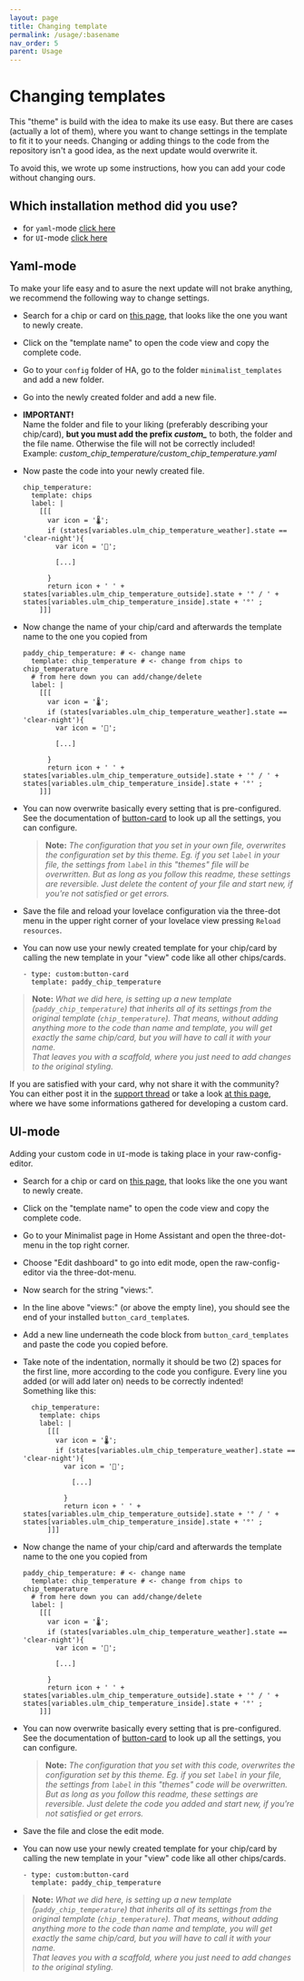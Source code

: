 ```yaml
---
layout: page
title: Changing template
permalink: /usage/:basename
nav_order: 5
parent: Usage
---
```


# Changing templates
This "theme" is build with the idea to make its use easy. But there are cases (actually a lot of them), where you want to change settings in the template to fit it to your needs. Changing or adding things to the code from the repository isn't a good idea, as the next update would overwrite it. 

To avoid this, we wrote up some instructions, how you can add your code without changing ours.

## Which installation method did you use?  
* for `yaml`-mode [click here](#yaml-mode)
* for `UI`-mode [click here](#ui-mode)  

## Yaml-mode
To make your life easy and to asure the next update will not brake anything, we recommend the following way to change settings.

* Search for a chip or card on [this page](/development/list_templates), that looks like the one you want to newly create.
* Click on the "template name" to open the code view and copy the complete code.  
* Go to your `config` folder of HA, go to the folder `minimalist_templates` and add a new folder.
* Go into the newly created folder and add a new file. 
* <b>IMPORTANT!</b>  
  Name the folder and file to your liking (preferably describing your chip/card), <b>but you must add the prefix <i>custom_</i></b> to both, the folder and the file name. Otherwise the file will not be correctly included!  
  Example: <i>custom_chip_temperature/custom_chip_temperature.yaml</i>
* Now paste the code into your newly created file.

  <pre><code class="language-yaml" style="border: 0">chip_temperature:
    template: chips
    label: |
      [[[
        var icon = '🌡️';
        if (states[variables.ulm_chip_temperature_weather].state == 'clear-night'){
          var icon = '🌙';

          [...]

        }
        return icon + ' ' + states[variables.ulm_chip_temperature_outside].state + '° / ' + states[variables.ulm_chip_temperature_inside].state + '°' ;
      ]]]
  </code></pre>

* Now change the name of your chip/card and afterwards the template name to the one you copied from 
  <pre><code class="language-yaml" style="border: 0">paddy_chip_temperature: # <- change name
    template: chip_temperature # <- change from chips to chip_temperature
    # from here down you can add/change/delete
    label: |
      [[[
        var icon = '🌡️';
        if (states[variables.ulm_chip_temperature_weather].state == 'clear-night'){
          var icon = '🌙';

          [...]

        }
        return icon + ' ' + states[variables.ulm_chip_temperature_outside].state + '° / ' + states[variables.ulm_chip_temperature_inside].state + '°' ;
      ]]]
  </code></pre>
* You can now overwrite basically every setting that is pre-configured. See the documentation of [button-card](https://github.com/custom-cards/button-card) to look up all the settings, you can configure.  
  > **Note:** *The configuration that you set in your own file, overwrites the configuration set by this theme. Eg. if you set `label` in your file, the settings from `label` in this "themes" file will be overwritten. But as long as you follow this readme, these settings are reversible. Just delete the content of your file and start new, if you're not satisfied or get errors.*  
* Save the file and reload your lovelace configuration via the three-dot menu in the upper right corner of your lovelace view pressing `Reload resources`.
* You can now use your newly created template for your chip/card by calling the new template in your "view" code like all other chips/cards.
  
  <pre><code class="language-yaml" style="border: 0">- type: custom:button-card
    template: paddy_chip_temperature
  </code></pre>

> **Note:** *What we did here, is setting up a new template (`paddy_chip_temperature`) that inherits all of its settings from the original template (`chip_temperature`). That means, without adding anything more to the code than name and template, you will get exactly the same chip/card, but you will have to call it with your name.  
> That leaves you with a scaffold, where you just need to add changes to the original styling.*    

If you are satisfied with your card, why not share it with the community? You can either post it in the [support thread](https://community.home-assistant.io/t/lovelace-ui-minimalist/322687?u=paddy0174) or take a look [at this page](/development/custom_card), where we have some informations gathered for developing a custom card.  

## UI-mode  
Adding your custom code in `UI`-mode is taking place in your raw-config-editor.  

* Search for a chip or card on [this page](/development/list_templates), that looks like the one you want to newly create.
* Click on the "template name" to open the code view and copy the complete code.  
* Go to your Minimalist page in Home Assistant and open the three-dot-menu in the top right corner.
* Choose "Edit dashboard" to go into edit mode, open the raw-config-editor via the three-dot-menu.
* Now search for the string "views:".
* In the line above "views:" (or above the empty line), you should see the end of your installed `button_card_template`s.  
* Add a new line underneath the code block from `button_card_templates` and paste the code you copied before.  
* Take note of the indentation, normally it should be two (2) spaces for the first line, more according to the code you configure. Every line you added (or will add later on) needs to be correctly indented!  
  Something like this:  

  <pre><code class="language-yaml" style="border: 0">  chip_temperature:
      template: chips
      label: |
        [[[
          var icon = '🌡️';
          if (states[variables.ulm_chip_temperature_weather].state == 'clear-night'){
            var icon = '🌙';
  
              [...]
  
            }
            return icon + ' ' + states[variables.ulm_chip_temperature_outside].state + '° / ' + states[variables.ulm_chip_temperature_inside].state + '°' ;
        ]]]
  </code></pre> 

* Now change the name of your chip/card and afterwards the template name to the one you copied from 
  <pre><code class="language-yaml" style="border: 0">paddy_chip_temperature: # <- change name
    template: chip_temperature # <- change from chips to chip_temperature
    # from here down you can add/change/delete
    label: |
      [[[
        var icon = '🌡️';
        if (states[variables.ulm_chip_temperature_weather].state == 'clear-night'){
          var icon = '🌙';

          [...]

        }
        return icon + ' ' + states[variables.ulm_chip_temperature_outside].state + '° / ' + states[variables.ulm_chip_temperature_inside].state + '°' ;
      ]]]
  </code></pre>
* You can now overwrite basically every setting that is pre-configured. See the documentation of [button-card](https://github.com/custom-cards/button-card) to look up all the settings, you can configure.  
  > **Note:** *The configuration that you set with this code, overwrites the configuration set by this theme. Eg. if you set `label` in your file, the settings from `label` in this "themes" code will be overwritten. But as long as you follow this readme, these settings are reversible. Just delete the code you added and start new, if you're not satisfied or get errors.*   
* Save the file and close the edit mode.
* You can now use your newly created template for your chip/card by calling the new template in your "view" code like all other chips/cards.
  
  <pre><code class="language-yaml" style="border: 0">- type: custom:button-card
    template: paddy_chip_temperature
  </code></pre>

> **Note:** *What we did here, is setting up a new template (`paddy_chip_temperature`) that inherits all of its settings from the original template (`chip_temperature`). That means, without adding anything more to the code than name and template, you will get exactly the same chip/card, but you will have to call it with your name.  
> That leaves you with a scaffold, where you just need to add changes to the original styling.*  